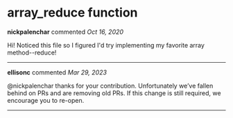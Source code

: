 # array_reduce function

**nickpalenchar** commented *Oct 16, 2020*

Hi! Noticed this file so I figured I'd try implementing my favorite array method--reduce!
<br />
***


**ellisonc** commented *Mar 29, 2023*

@nickpalenchar thanks for your contribution. Unfortunately we’ve fallen behind on PRs and are removing old PRs. If this change is still required, we encourage you to re-open.
***

